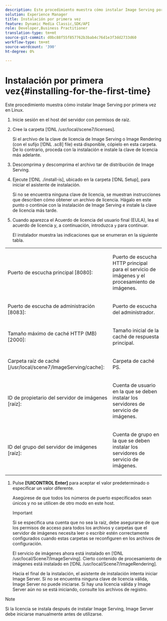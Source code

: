 ```yaml
---
description: Este procedimiento muestra cómo instalar Image Serving por primera vez en Linux.
solution: Experience Manager
title: Instalación por primera vez
feature: Dynamic Media Classic,SDK/API
role: Developer,Business Practitioner
translation-type: tm+mt
source-git-commit: d0bc88f55f857762b3bab4c76d1e3f3dd2733d60
workflow-type: tm+mt
source-wordcount: '390'
ht-degree: 0%

---
```



# Instalación por primera vez{#installing-for-the-first-time}

Este procedimiento muestra cómo instalar Image Serving por primera vez en Linux.

1. Inicie sesión en el host del servidor con permisos de raíz.
1. Cree la carpeta [!DNL /usr/local/scene7/licenses].

   Si el archivo de la clave de licencia de Image Serving o Image Rendering (con el sufijo [!DNL .sc8] file) está disponible, cópielo en esta carpeta. De lo contrario, proceda con la instalación e instale la clave de licencia más adelante.
1. Descomprima y descomprima el archivo tar de distribución de Image Serving.
1. Ejecute [!DNL ./install-is], ubicado en la carpeta [!DNL Setup], para iniciar el asistente de instalación.

   Si no se encuentra ninguna clave de licencia, se muestran instrucciones que describen cómo obtener un archivo de licencia. Hágalo en este punto o continúe con la instalación de Image Serving e instale la clave de licencia más tarde.
1. Cuando aparezca el Acuerdo de licencia del usuario final (EULA), lea el acuerdo de licencia y, a continuación, introduzca `y` para continuar.

   El instalador muestra las indicaciones que se enumeran en la siguiente tabla.

<table id="table_0E7B673CAD8E4C5EB72F8283A0DDEFC8"> 
 <tbody> 
  <tr> 
   <td colname="col1"> <p><span class="codeph"> Puerto de escucha principal [8080]:</span> </p> </td> 
   <td colname="col2"> <p>Puerto de escucha HTTP principal para el servicio de imágenes y el procesamiento de imágenes. </p> </td> 
  </tr> 
  <tr> 
   <td colname="col1"> <p><span class="codeph"> Puerto de escucha de administración [8083]:</span> </p> </td> 
   <td colname="col2"> <p>Puerto de escucha del administrador. </p> </td> 
  </tr> 
  <tr> 
   <td colname="col1"> <p><span class="codeph"> Tamaño máximo de caché HTTP (MB) [2000]:</span> </p> </td> 
   <td colname="col2"> <p>Tamaño inicial de la caché de respuesta principal. </p> </td> 
  </tr> 
  <tr> 
   <td colname="col1"> <p><span class="codeph"> Carpeta raíz de caché [/usr/local/scene7/ImageServing/cache]:</span> </p> </td> 
   <td colname="col2"> <p>Carpeta de caché PS. </p> </td> 
  </tr> 
  <tr> 
   <td colname="col1"> <p><span class="codeph"> ID de propietario del servidor de imágenes [raíz]:</span> </p> </td> 
   <td colname="col2"> <p>Cuenta de usuario en la que se deben instalar los servidores de servicio de imágenes. </p> </td> 
  </tr> 
  <tr> 
   <td colname="col1"> <p><span class="codeph"> ID del grupo del servidor de imágenes [raíz]:</span> </p> </td> 
   <td colname="col2"> <p>Cuenta de grupo en la que se deben instalar los servidores de servicio de imágenes. </p> </td> 
  </tr> 
 </tbody> 
</table>

1. Pulse **[!UICONTROL Enter]** para aceptar el valor predeterminado o especificar un valor diferente.

   Asegúrese de que todos los números de puerto especificados sean únicos y no se utilicen de otro modo en este host.

   >[!IMPORTANT]
   >
   >Si se especifica una cuenta que no sea la raíz, debe asegurarse de que los permisos de acceso para todos los archivos y carpetas que el servidor de imágenes necesita leer o escribir estén correctamente configurados cuando estas carpetas se reconfiguren en los archivos de configuración.
   >
   >El servicio de imágenes ahora está instalado en [!DNL /usr/local/Scene7/ImageServing]. Cierto contenido de procesamiento de imágenes está instalado en [!DNL /usr/local/Scene7/ImageRendering].
   >
   >Hacia el final de la instalación, el asistente de instalación intenta iniciar Image Server. Si no se encuentra ninguna clave de licencia válida, Image Server no puede iniciarse. Si hay una licencia válida y Image Server aún no se está iniciando, consulte los archivos de registro.

>[!NOTE]
>
>Si la licencia se instala después de instalar Image Serving, Image Server debe iniciarse manualmente antes de utilizarse.

